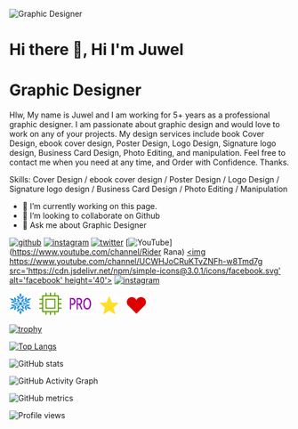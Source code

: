 ![Graphic Designer](https://pbs.twimg.com/profile_banners/1566475625723883520/1663959609/600x200)
# Hi there 👋, Hi I'm Juwel 
# Graphic Designer


Hlw, My name is Juwel and I am working for 5+ years as a professional graphic designer. I am passionate about graphic design and would love to work on any of your projects. My design services include book Cover Design, ebook cover design, Poster Design, Logo Design, Signature logo design, Business Card Design, Photo Editing, and manipulation. 
Feel free to contact me when you need at any time, and Order with Confidence. Thanks. 

Skills: Cover Design / ebook cover design / Poster Design / Logo Design / Signature logo design / Business Card Design / Photo Editing / Manipulation

- 🔭 I’m currently working on this page. 
- 👯 I’m looking to collaborate on Github 
- 💬 Ask me about Graphic Designer 

 [<img src='https://cdn.jsdelivr.net/npm/simple-icons@3.0.1/icons/github.svg' alt='github' height='40'>](https://github.com/https://github.com/Juwel75)  [<img src='https://cdn.jsdelivr.net/npm/simple-icons@3.0.1/icons/instagram.svg' alt='instagram' height='40'>](https://www.instagram.com/mdjuwelrana7575/)  [<img src='https://cdn.jsdelivr.net/npm/simple-icons@3.0.1/icons/twitter.svg' alt='twitter' height='40'>](https://twitter.com/Juwel7575)  [<img src='https://cdn.jsdelivr.net/npm/simple-icons@3.0.1/icons/youtube.svg' alt='YouTube' height='40'>](https://www.youtube.com/channel/Rider Rana)  [<img 
 https://www.youtube.com/channel/UCWHJoCRuKTvZNFh-w8Tmd7g
 src='https://cdn.jsdelivr.net/npm/simple-icons@3.0.1/icons/facebook.svg' alt='facebook' height='40'>](https://www.facebook.com/profile.php?id=100007888922532)  [<img src='https://cdn.jsdelivr.net/npm/simple-icons@3.0.1/icons/instagram.svg' alt='instagram' height='40'>](https://www.instagram.com/mdjuwelrana7575/)  

<a href='https://archiveprogram.github.com/'><img src='https://raw.githubusercontent.com/acervenky/animated-github-badges/master/assets/acbadge.gif' width='40' height='40'></a> <a href='https://docs.github.com/en/developers'><img src='https://raw.githubusercontent.com/acervenky/animated-github-badges/master/assets/devbadge.gif' width='40' height='40'></a> <a href='https://github.com/pricing'><img src='https://raw.githubusercontent.com/acervenky/animated-github-badges/master/assets/pro.gif' width='40' height='40'></a> <a href='https://stars.github.com/'><img src='https://raw.githubusercontent.com/acervenky/animated-github-badges/master/assets/starbadge.gif' width='35' height='35'></a> <a href='https://docs.github.com/en/github/supporting-the-open-source-community-with-github-sponsors'><img src='https://raw.githubusercontent.com/acervenky/animated-github-badges/master/assets/sponsorbadge.gif' width='35' height='35'></a> 

[![trophy](https://github-profile-trophy.vercel.app/?username=Juwel75)](https://github.com/ryo-ma/github-profile-trophy)

[![Top Langs](https://github-readme-stats.vercel.app/api/top-langs/?username=Juwel75)](https://github.com/anuraghazra/github-readme-stats)

![GitHub stats](https://github-readme-stats.vercel.app/api?username=Juwel75&show_icons=true&count_private=true)  

![GitHub Activity Graph](https://activity-graph.herokuapp.com/graph?username=Juwel75)  

![GitHub metrics](https://metrics.lecoq.io/Juwel75)  

![Profile views](https://gpvc.arturio.dev/Juwel75)  
